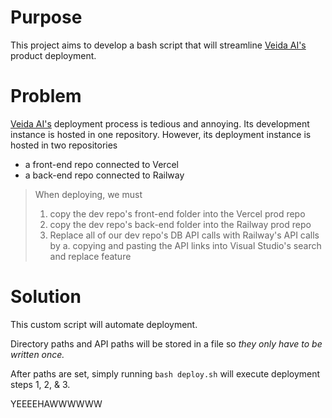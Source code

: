 Purpose
=======
This project aims to develop a bash script that will streamline [Veida AI's](https://veidaai.com/) product deployment.

Problem
=======
[Veida AI's](https://veidaai.com/) deployment process is tedious and annoying. 
Its development instance is hosted in one repository. However, its deployment instance is hosted in two repositories
- a front-end repo connected to Vercel
- a back-end repo connected to Railway

> When deploying, we must 
> 1. copy the dev repo's front-end folder into the Vercel prod repo
> 2. copy the dev repo's back-end folder into the Railway prod repo
> 3. Replace all of our dev repo's DB API calls with Railway's API calls by 
>     a. copying and pasting the API links into Visual Studio's search and replace feature

Solution
========
This custom script will automate deployment.

Directory paths and API paths will be stored in a file so *they only have to be written once.*

After paths are set, simply running `bash deploy.sh` will execute deployment steps 1, 2, & 3.

YEEEEHAWWWWWW